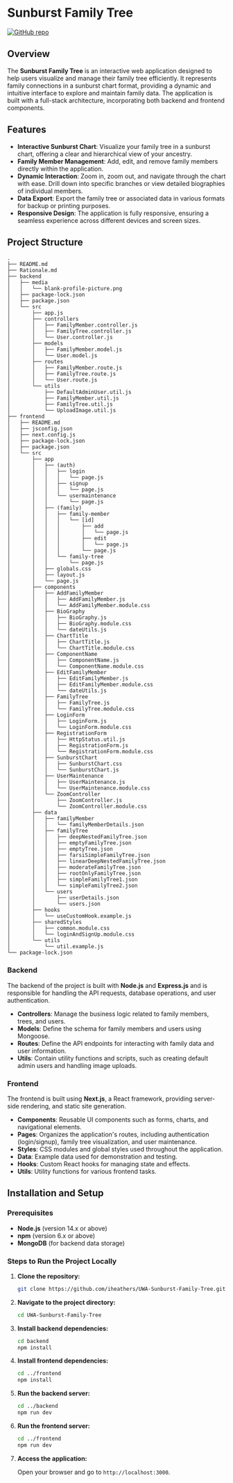 

# Sunburst Family Tree

[![GitHub repo](https://img.shields.io/badge/GitHub-Repository-blue)](https://github.com/iheathers/UWA-Sunburst-Family-Tree)

## Overview

The **Sunburst Family Tree** is an interactive web application designed to help users visualize and manage their family tree efficiently. It represents family connections in a sunburst chart format, providing a dynamic and intuitive interface to explore and maintain family data. The application is built with a full-stack architecture, incorporating both backend and frontend components.

## Features

- **Interactive Sunburst Chart**: Visualize your family tree in a sunburst chart, offering a clear and hierarchical view of your ancestry.
- **Family Member Management**: Add, edit, and remove family members directly within the application.
- **Dynamic Interaction**: Zoom in, zoom out, and navigate through the chart with ease. Drill down into specific branches or view detailed biographies of individual members.
- **Data Export**: Export the family tree or associated data in various formats for backup or printing purposes.
- **Responsive Design**: The application is fully responsive, ensuring a seamless experience across different devices and screen sizes.

## Project Structure

```
.
├── README.md
├── Rationale.md
├── backend
│   ├── media
│   │   └── blank-profile-picture.png
│   ├── package-lock.json
│   ├── package.json
│   └── src
│       ├── app.js
│       ├── controllers
│       │   ├── FamilyMember.controller.js
│       │   ├── FamilyTree.controller.js
│       │   └── User.controller.js
│       ├── models
│       │   ├── FamilyMember.model.js
│       │   └── User.model.js
│       ├── routes
│       │   ├── FamilyMember.route.js
│       │   ├── FamilyTree.route.js
│       │   └── User.route.js
│       └── utils
│           ├── DefaultAdminUser.util.js
│           ├── FamilyMember.util.js
│           ├── FamilyTree.util.js
│           └── UploadImage.util.js
├── frontend
│   ├── README.md
│   ├── jsconfig.json
│   ├── next.config.js
│   ├── package-lock.json
│   ├── package.json
│   └── src
│       ├── app
│       │   ├── (auth)
│       │   │   ├── login
│       │   │   │   └── page.js
│       │   │   ├── signup
│       │   │   │   └── page.js
│       │   │   └── usermaintenance
│       │   │       └── page.js
│       │   ├── (family)
│       │   │   ├── family-member
│       │   │   │   └── [id]
│       │   │   │       ├── add
│       │   │   │       │   └── page.js
│       │   │   │       ├── edit
│       │   │   │       │   └── page.js
│       │   │   │       └── page.js
│       │   │   └── family-tree
│       │   │       └── page.js
│       │   ├── globals.css
│       │   ├── layout.js
│       │   └── page.js
│       ├── components
│       │   ├── AddFamilyMember
│       │   │   ├── AddFamilyMember.js
│       │   │   └── AddFamilyMember.module.css
│       │   ├── BioGraphy
│       │   │   ├── BioGraphy.js
│       │   │   ├── BioGraphy.module.css
│       │   │   └── dateUtils.js
│       │   ├── ChartTitle
│       │   │   ├── ChartTitle.js
│       │   │   └── ChartTitle.module.css
│       │   ├── ComponentName
│       │   │   ├── ComponentName.js
│       │   │   └── ComponentName.module.css
│       │   ├── EditFamilyMember
│       │   │   ├── EditFamilyMember.js
│       │   │   ├── EditFamilyMember.module.css
│       │   │   └── dateUtils.js
│       │   ├── FamilyTree
│       │   │   ├── FamilyTree.js
│       │   │   └── FamilyTree.module.css
│       │   ├── LoginForm
│       │   │   ├── LoginForm.js
│       │   │   └── LoginForm.module.css
│       │   ├── RegistrationForm
│       │   │   ├── HttpStatus.util.js
│       │   │   ├── RegistrationForm.js
│       │   │   └── RegistrationForm.module.css
│       │   ├── SunburstChart
│       │   │   ├── SunburstChart.css
│       │   │   └── SunburstChart.js
│       │   ├── UserMaintenance
│       │   │   ├── UserMaintenance.js
│       │   │   └── UserMaintenance.module.css
│       │   └── ZoomController
│       │       ├── ZoomController.js
│       │       └── ZoomController.module.css
│       ├── data
│       │   ├── familyMember
│       │   │   └── familyMemberDetails.json
│       │   ├── familyTree
│       │   │   ├── deepNestedFamilyTree.json
│       │   │   ├── emptyFamilyTree.json
│       │   │   ├── emptyTree.json
│       │   │   ├── farsiSimpleFamilyTree.json
│       │   │   ├── linearDeepNestedFamilyTree.json
│       │   │   ├── moderateFamilyTree.json
│       │   │   ├── rootOnlyFamilyTree.json
│       │   │   ├── simpleFamilyTree1.json
│       │   │   └── simpleFamilyTree2.json
│       │   └── users
│       │       ├── userDetails.json
│       │       └── users.json
│       ├── hooks
│       │   └── useCustomHook.example.js
│       ├── sharedStyles
│       │   ├── common.module.css
│       │   └── loginAndSignUp.module.css
│       └── utils
│           └── util.example.js
└── package-lock.json
```

### Backend

The backend of the project is built with **Node.js** and **Express.js** and is responsible for handling the API requests, database operations, and user authentication.

- **Controllers**: Manage the business logic related to family members, trees, and users.
- **Models**: Define the schema for family members and users using Mongoose.
- **Routes**: Define the API endpoints for interacting with family data and user information.
- **Utils**: Contain utility functions and scripts, such as creating default admin users and handling image uploads.

### Frontend

The frontend is built using **Next.js**, a React framework, providing server-side rendering, and static site generation.

- **Components**: Reusable UI components such as forms, charts, and navigational elements.
- **Pages**: Organizes the application's routes, including authentication (login/signup), family tree visualization, and user maintenance.
- **Styles**: CSS modules and global styles used throughout the application.
- **Data**: Example data used for demonstration and testing.
- **Hooks**: Custom React hooks for managing state and effects.
- **Utils**: Utility functions for various frontend tasks.

## Installation and Setup

### Prerequisites

- **Node.js** (version 14.x or above)
- **npm** (version 6.x or above)
- **MongoDB** (for backend data storage)

### Steps to Run the Project Locally

1. **Clone the repository:**

   ```bash
   git clone https://github.com/iheathers/UWA-Sunburst-Family-Tree.git
   ```

2. **Navigate to the project directory:**

   ```bash
   cd UWA-Sunburst-Family-Tree
   ```

3. **Install backend dependencies:**

   ```bash
   cd backend
   npm install
   ```

4. **Install frontend dependencies:**

   ```bash
   cd ../frontend
   npm install
   ```

5. **Run the backend server:**

   ```bash
   cd ../backend
   npm run dev
   ```

6. **Run the frontend server:**

   ```bash
   cd ../frontend
   npm run dev
   ```

7. **Access the application:**

   Open your browser and go to `http://localhost:3000`.
